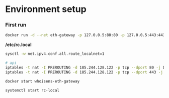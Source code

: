 # Environment setup


### First run

```bash
docker run -d --net eth-gateway -p 127.0.0.5:80:80 -p 127.0.0.5:443:443 --name whoisens-eth-gateway whoisens-eth-gateway
```


**/etc/rc.local**

```bash
sysctl -w net.ipv4.conf.all.route_localnet=1

# api
iptables -t nat -I PREROUTING -d 185.244.128.122 -p tcp --dport 80 -j DNAT --to 127.0.0.5:80
iptables -t nat -I PREROUTING -d 185.244.128.122 -p tcp --dport 443 -j DNAT --to 127.0.0.5:443

docker start whoisens-eth-gateway
```


```bash
systemctl start rc-local
```
